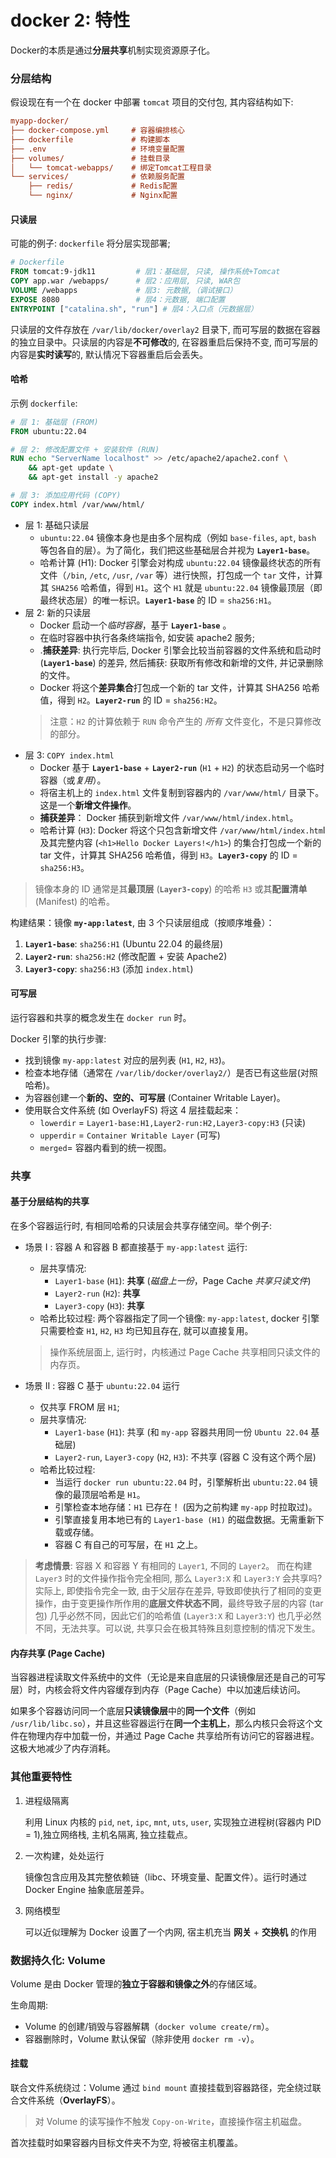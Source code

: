 docker 2: 特性
===

Docker的本质是通过**分层共享**机制实现资源原子化。

### 分层结构

假设现在有一个在 docker 中部署 `tomcat` 项目的交付包, 其内容结构如下:

```ini
myapp-docker/
├── docker-compose.yml     # 容器编排核心
├── dockerfile             # 构建脚本
├── .env                   # 环境变量配置
├── volumes/               # 挂载目录
│   └── tomcat-webapps/    # 绑定Tomcat工程目录
└── services/              # 依赖服务配置
    ├── redis/             # Redis配置
    └── nginx/             # Nginx配置
```

#### 只读层

可能的例子: `dockerfile` 将分层实现部署;

```dockerfile
# Dockerfile
FROM tomcat:9-jdk11         # 层1：基础层, 只读, 操作系统+Tomcat
COPY app.war /webapps/      # 层2：应用层, 只读, WAR包
VOLUME /webapps             # 层3: 元数据,（调试接口）
EXPOSE 8080                 # 层4：元数据, 端口配置
ENTRYPOINT ["catalina.sh", "run"] # 层4：入口点（元数据层）
```

只读层的文件存放在 `/var/lib/docker/overlay2` 目录下, 而可写层的数据在容器的独立目录中。只读层的内容是**不可修改**的, 在容器重启后保持不变, 而可写层的内容是**实时读写**的, 默认情况下容器重启后会丢失。

#### 哈希

示例 `dockerfile`:

```dockerfile
# 层 1: 基础层 (FROM)
FROM ubuntu:22.04

# 层 2: 修改配置文件 + 安装软件 (RUN)
RUN echo "ServerName localhost" >> /etc/apache2/apache2.conf \
    && apt-get update \
    && apt-get install -y apache2

# 层 3: 添加应用代码 (COPY)
COPY index.html /var/www/html/
```

-   层 1:  基础只读层
    -   `ubuntu:22.04` 镜像本身也是由多个层构成（例如 `base-files`, `apt`, `bash` 等包各自的层）。为了简化，我们把这些基础层合并视为 **`Layer1-base`**。
    -   哈希计算 (H1): Docker 引擎会对构成 `ubuntu:22.04` 镜像最终状态的所有文件（`/bin`, `/etc`, `/usr`, `/var` 等）进行快照，打包成一个 `tar` 文件，计算其 `SHA256` 哈希值，得到 `H1`。这个 `H1` 就是 `ubuntu:22.04` 镜像最顶层（即最终状态层）的唯一标识。**`Layer1-base`** 的 ID = `sha256:H1`。
-   层 2:  新的只读层
    -   Docker 启动一个*临时容器*，基于 **`Layer1-base`** 。
    -   在临时容器中执行各条终端指令, 如安装 apache2 服务;
    -   .**捕获差异**: 执行完毕后, Docker 引擎会比较当前容器的文件系统和启动时 (**`Layer1-base`**) 的差异, 然后捕获: 获取所有修改和新增的文件, 并记录删除的文件。
    -   Docker 将这个**差异集合**打包成一个新的 tar 文件，计算其 SHA256 哈希值，得到 `H2`。**`Layer2-run`** 的 ID = `sha256:H2`。
    >   注意：`H2` 的计算依赖于 `RUN` 命令产生的 *所有* 文件变化，不是只算修改的部分。
-   层 3:  `COPY index.html`
    -   Docker 基于 **`Layer1-base`** + **`Layer2-run`** (`H1` + `H2`) 的状态启动另一个临时容器（或*复用*）。
    -   将宿主机上的 `index.html` 文件复制到容器内的 `/var/www/html/` 目录下。这是一个**新增文件操作**。
    -   **捕获差异**： Docker 捕获到新增文件 `/var/www/html/index.html`。
    -   哈希计算 (`H3`): Docker 将这个只包含新增文件 `/var/www/html/index.htm`l 及其完整内容 (`<h1>Hello Docker Layers!</h1>`) 的集合打包成一个新的 tar 文件，计算其 SHA256 哈希值，得到 `H3`。**`Layer3-copy`** 的 ID = `sha256:H3`。
   
>   镜像本身的 ID 通常是其**最顶层** (**`Layer3-copy`**) 的哈希 `H3` 或其**配置清单** (Manifest) 的哈希。

构建结果：镜像 **`my-app:latest`**, 由 3 个只读层组成（按顺序堆叠）：

1. **`Layer1-base`**: `sha256:H1` (Ubuntu 22.04 的最终层)
2. **`Layer2-run`**: `sha256:H2` (修改配置 + 安装 Apache2)
3. **`Layer3-copy`**: `sha256:H3` (添加 `index.html`)

#### 可写层

运行容器和共享的概念发生在 `docker run` 时。

Docker 引擎的执行步骤:

- 找到镜像 `my-app:latest` 对应的层列表 (`H1`, `H2`, `H3`)。
- 检查本地存储（通常在 `/var/lib/docker/overlay2/`）是否已有这些层(对照哈希)。
- 为容器创建一个**新的、空的、可写层** (Container Writable Layer)。
- 使用联合文件系统 (如 OverlayFS) 将这 4 层挂载起来：
    -   `lowerdir` = `Layer1-base:H1,Layer2-run:H2,Layer3-copy:H3` (只读)
    -   `upperdir` = `Container Writable Layer` (可写)
    -   `merged`= 容器内看到的统一视图。

### 共享

#### 基于分层结构的共享

在多个容器运行时, 有相同哈希的只读层会共享存储空间。举个例子:

-   场景 I : 容器 A 和容器 B 都直接基于 `my-app:latest` 运行:
    -   层共享情况:
        -   `Layer1-base` (`H1`): **共享** (*磁盘上一份*，Page Cache *共享只读文件*)
        -   `Layer2-run` (`H2`): **共享**
        -   `Layer3-copy` (`H3`): **共享**
    -   哈希比较过程: 两个容器指定了同一个镜像: `my-app:latest`, docker 引擎只需要检查 `H1`, `H2`, `H3` 均已知且存在, 就可以直接复用。
    >   操作系统层面上, 运行时，内核通过 Page Cache 共享相同只读文件的内存页。

-   场景 II : 容器 C 基于 `ubuntu:22.04` 运行
    -   仅共享 FROM 层 `H1`;
    -   层共享情况:
        -   `Layer1-base` (`H1`): 共享 (和 `my-app` 容器共用同一份 `Ubuntu 22.04` 基础层)
        -   `Layer2-run`, `Layer3-copy` (`H2`, `H3`): 不共享 (容器 C 没有这个两个层)
    -   哈希比较过程: 
        -   当运行 `docker run ubuntu:22.04` 时，引擎解析出 `ubuntu:22.04` 镜像的最顶层哈希是 `H1`。
        -   引擎检查本地存储：`H1` 已存在！ (因为之前构建 `my-app` 时拉取过)。
        -   引擎直接复用本地已有的 `Layer1-base (H1)` 的磁盘数据。无需重新下载或存储。
        -   容器 C 有自己的可写层，在 `H1` 之上。

>  **考虑情景**:  容器 X 和容器 Y 有相同的 `Layer1`, 不同的 `Layer2`。 而在构建 `Layer3` 时的文件操作指令完全相同, 那么 `Layer3:X` 和 `Layer3:Y` 会共享吗?实际上, 即使指令完全一致, 由于父层存在差异, 导致即使执行了相同的变更操作，由于变更操作所作用的**底层文件状态不同**，最终导致子层的内容 (tar 包) 几乎必然不同，因此它们的哈希值 (`Layer3:X` 和 `Layer3:Y`) 也几乎必然不同，无法共享。可以说, 共享只会在极其特殊且刻意控制的情况下发生。

#### 内存共享 (Page Cache)

当容器进程读取文件系统中的文件（无论是来自底层的只读镜像层还是自己的可写层）时，内核会将文件内容缓存到内存（Page Cache）中以加速后续访问。

如果多个容器访问同一个底层**只读镜像层**中的**同一个文件**（例如 `/usr/lib/libc.so`），并且这些容器运行在**同一个主机上**，那么内核只会将这个文件在物理内存中加载一份，并通过 Page Cache 共享给所有访问它的容器进程。这极大地减少了内存消耗。

### 其他重要特性

1. 进程级隔离

    利用 Linux 内核的 `pid`, `net`, `ipc`, `mnt`, `uts`, `user`, 实现独立进程树(容器内 PID = 1),独立网络栈, 主机名隔离, 独立挂载点。

2. 一次构建，处处运行

    镜像包含应用及其完整依赖链（libc、环境变量、配置文件）。运行时通过 Docker Engine 抽象底层差异。

3. 网络模型
   
    可以近似理解为 Docker 设置了一个内网, 宿主机充当 **网关** + **交换机** 的作用

### 数据持久化: Volume

Volume 是由 Docker 管理的**独立于容器和镜像之外**的存储区域。

生命周期:

- Volume 的创建/销毁与容器解耦（`docker volume create/rm`）。
- 容器删除时，Volume 默认保留（除非使用 `docker rm -v`）。

#### 挂载

联合文件系统绕过：Volume 通过 `bind mount` 直接挂载到容器路径，完全绕过联合文件系统（**OverlayFS**）。

> 对 Volume 的读写操作不触发 `Copy-on-Write`，直接操作宿主机磁盘。

首次挂载时如果容器内目标文件夹不为空, 将被宿主机覆盖。
